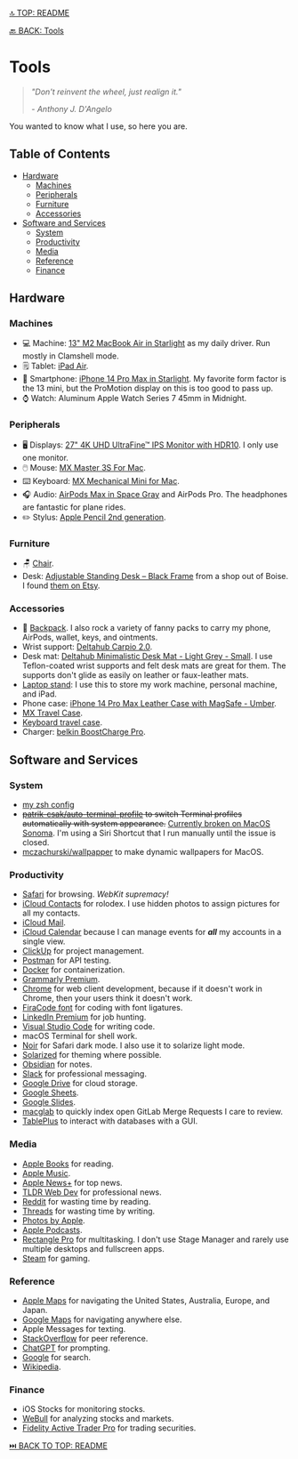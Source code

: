 [🔝 TOP: README](README.md)

[🔙 BACK: Tools](README.md#tools)

Tools
==========

> *"Don't reinvent the wheel, just realign it."*
>
> *- Anthony J. D'Angelo*

You wanted to know what I use, so here you are.

Table of Contents
---------------------------

- [Hardware](#hardware)
	- [Machines](#machines)
	- [Peripherals](#peripherals)
	- [Furniture](#furniture)
	- [Accessories](#accessories)
- [Software and Services](#software-and-services)
	- [System](#system)
	- [Productivity](#productivity)
	- [Media](#media)
	- [Reference](#reference)
	- [Finance](#finance)

Hardware
---------------

### Machines

- 💻 Machine: [13" M2 MacBook Air in Starlight](https://www.apple.com/macbook-air-13-and-15-m2/) as my daily driver. Run mostly in Clamshell mode.
- 🗒️ Tablet: [iPad Air](https://www.apple.com/ipad-air/).
- 📱 Smartphone: [iPhone 14 Pro Max in Starlight](https://www.apple.com/iphone-14-pro/). My favorite form factor is the 13 mini, but the ProMotion display on this is too good to pass up.
- ⌚️ Watch: Aluminum Apple Watch Series 7 45mm in Midnight.

### Peripherals

- 🖥️ Displays: [27" 4K UHD UltraFine™ IPS Monitor with HDR10](https://www.lg.com/us/monitors/lg-27ul500-w-4k-uhd-led-monitor). I only use one monitor.
- 🖱️ Mouse: [MX Master 3S For Mac](https://www.logitech.com/en-us/products/mice/mx-master-3s-mac-bluetooth-mouse.910-006570.html).
- ⌨️ Keyboard: [MX Mechanical Mini for Mac](https://www.logitech.com/en-us/products/keyboards/mx-mechanical-mini-mac.920-010831.html).
- 🎧 Audio: [AirPods Max in Space Gray](https://www.apple.com/airpods-max/) and AirPods Pro. The headphones are fantastic for plane rides.
- ✏️ Stylus: [Apple Pencil 2nd generation](https://www.apple.com/apple-pencil/).

### Furniture

- 🪑 [Chair](https://www.amazon.com/Computer-Ergonomic-Adjustable-Executive-Capacity/dp/B08RNGTX92/ref=sr_1_31?crid=KXVESLVPRCEF&keywords=cognac%2Boffice%2Bchair&qid=1694493093&sprefix=cognac%2Boffice%2Bchair%2Caps%2C144&sr=8-31&ufe=app_do%3Aamzn1.fos.f5122f16-c3e8-4386-bf32-63e904010ad0&th=1).
- Desk: [Adjustable Standing Desk – Black Frame](https://riversidebenches.com/product/adjustable-standing-desk-black-frame/) from a shop out of Boise. I found [them on Etsy](https://www.etsy.com/shop/RiversideBenches?ref=shop-header-name&listing_id=818605771).

### Accessories

- 🎒 [Backpack](https://www.amazon.com/Leather-Laptop-Backpack-Briefcase-College/dp/B0B5TBH8HP/ref=sr_1_10?crid=16D5H75TG89SB&keywords=leather+backpack+for+men&qid=1694492814&sprefix=leather+backpack+for+men%2Caps%2C141&sr=8-10). I also rock a variety of fanny packs to carry my phone, AirPods, wallet, keys, and ointments.
- Wrist support: [Deltahub Carpio 2.0](https://us.deltahub.io/products/carpio-2).
- Desk mat: [Deltahub Minimalistic Desk Mat - Light Grey - Small](https://us.deltahub.io/products/minimalistic-desk-pad). I use Teflon-coated wrist supports and felt desk mats are great for them. The supports don't glide as easily on leather or faux-leather mats.
- [Laptop stand](https://www.amazon.com/Vertical-Laptop-Stand-AboveTEK-Computer/dp/B08F73W3XS?pd_rd_w=pSyMS&content-id=amzn1.sym.1a072a44-84d1-4c51-bf0f-3547594e8217&pf_rd_p=1a072a44-84d1-4c51-bf0f-3547594e8217&pf_rd_r=RXRRPN548FC48D3AY5BV&pd_rd_wg=vqK5h&pd_rd_r=424627d6-6253-49f3-a9e6-732ad372d15d&pd_rd_i=B08F73W3XS&ref_=pd_bap_d_grid_rp_0_69_t&th=1): I use this to store my work machine, personal machine, and iPad.
- Phone case: [iPhone 14 Pro Max Leather Case with MagSafe - Umber](https://www.apple.com/shop/product/MPPQ3ZM/A/iphone-14-pro-max-leather-case-with-magsafe-umber?fnode=933c952949f600613fb0602f0b0bd10dd164f1468dc69bb061fd51bbdcd6f533eb77d9c3c5bd158367d40557f07e9a5fe92498d32c5dd9a90f02ef050d2e178459d583854a292abe89cc84add5003feaff7c6ef01a331cc2b3885060aa0601521a7362b06311eb674f8d4c41a8127ee3).
- [MX Travel Case](https://www.logitech.com/en-us/products/mice/mx-travel-case.956-000026.html).
- [Keyboard travel case](https://www.amazon.com/dp/B0B38S4MW4?ref=ppx_yo2ov_dt_b_product_details&th=1).
- Charger: [belkin BoostCharge Pro](https://www.belkin.com/3-in-1-wireless-charger-with-official-magsafe-charging-15w/P-WIZ017.html).

Software and Services
-----------------------------------

### System

- [my zsh config](/tools/.zshrc)
- ~~[patrik-csak/auto-terminal-profile](https://github.com/patrik-csak/auto-terminal-profile) to switch Terminal profiles automatically with system appearance.~~ [Currently broken on MacOS Sonoma](https://github.com/patrik-csak/auto-terminal-profile/issues/3). I'm using a Siri Shortcut that I run manually until the issue is closed.
- [mczachurski/wallpapper](https://github.com/mczachurski/wallpapper) to make dynamic wallpapers for MacOS.

### Productivity

- [Safari](https://www.apple.com/safari/) for browsing. *WebKit supremacy!*
- [iCloud Contacts](https://www.icloud.com/contacts) for rolodex. I use hidden photos to assign pictures for all my contacts.
- [iCloud Mail](https://www.icloud.com/mail).
- [iCloud Calendar](https://www.icloud.com/calendar) because I can manage events for ***all*** my accounts in a single view.
- [ClickUp](https://clickup.com) for project management.
- [Postman](https://www.postman.com) for API testing.
- [Docker](https://www.docker.com) for containerization.
- [Grammarly Premium](https://www.grammarly.com).
- [Chrome](https://www.google.com/chrome/) for web client development, because if it doesn't work in Chrome, then your users think it doesn't work.
- [FiraCode font](https://github.com/tonsky/FiraCode) for coding with font ligatures.
- [LinkedIn Premium](https://premium.linkedin.com) for job hunting.
- [Visual Studio Code](https://code.visualstudio.com) for writing code.
- macOS Terminal for shell work.
- [Noir](https://getnoir.app) for Safari dark mode. I also use it to solarize light mode.
- [Solarized](https://ethanschoonover.com/solarized/) for theming where possible.
- [Obsidian](https://obsidian.md) for notes.
- [Slack](https://slack.com) for professional messaging.
- [Google Drive](https://drive.google.com/) for cloud storage.
- [Google Sheets](https://sheets.google.com/).
- [Google Slides](https://slides.google.com/).
- [macglab](https://github.com/mjburtenshaw/macglab) to quickly index open GitLab Merge Requests I care to review.
- [TablePlus](https://tableplus.com) to interact with databases with a GUI.

### Media

- [Apple Books](https://www.apple.com/apple-books/) for reading.
- [Apple Music](https://www.apple.com/apple-music/).
- [Apple News+](https://www.apple.com/apple-news/) for top news.
- [TLDR Web Dev](https://tldr.tech/webdev) for professional news.
- [Reddit](https://www.reddit.com) for wasting time by reading.
- [Threads](https://www.threads.net) for wasting time by writing.
- [Photos by Apple](https://www.apple.com/ios/photos/).
- [Apple Podcasts](https://www.apple.com/apple-podcasts/).
- [Rectangle Pro](https://rectangleapp.com/pro) for multitasking. I don't use Stage Manager and rarely use multiple desktops and fullscreen apps.
- [Steam](https://store.steampowered.com) for gaming.

### Reference

- [Apple Maps](https://www.apple.com/maps/) for navigating the United States, Australia, Europe, and Japan.
- [Google Maps](https://maps.google/com/) for navigating anywhere else.
- Apple Messages for texting.
- [StackOverflow](https://stackoverflow.com) for peer reference.
- [ChatGPT](https://chat.openai.com) for prompting.
- [Google](https://www.google.com/) for search.
- [Wikipedia](https://www.wikipedia.org).

### Finance

- iOS Stocks for monitoring stocks.
- [WeBull](https://www.webull.com) for analyzing stocks and markets.
- [Fidelity Active Trader Pro](https://www.fidelity.com/trading/advanced-trading-tools/active-trader-pro/overview) for trading securities.

[⏭️ BACK TO TOP: README](README.md)
